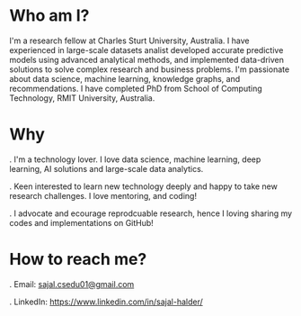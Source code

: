 # Who am I?

I'm a research fellow at Charles Sturt University, Australia. I have experienced in large-scale datasets analist developed accurate predictive models using advanced analytical methods, and implemented data-driven solutions to solve complex research and business problems. I'm passionate about data science, machine learning, knowledge graphs, and recommendations. I have completed PhD from School of Computing Technology, RMIT University, Australia. 

# Why 

. I'm a technology lover. I love data science, machine learning, deep learning, AI solutions and large-scale data analytics.

. Keen interested to learn new technology deeply and happy to take new research challenges. I love mentoring, and coding! 

. I advocate and ecourage reprodcuable research, hence I loving sharing my codes and implementations on GitHub!


# How to reach me? 

. Email: sajal.csedu01@gmail.com 

. LinkedIn: https://www.linkedin.com/in/sajal-halder/


